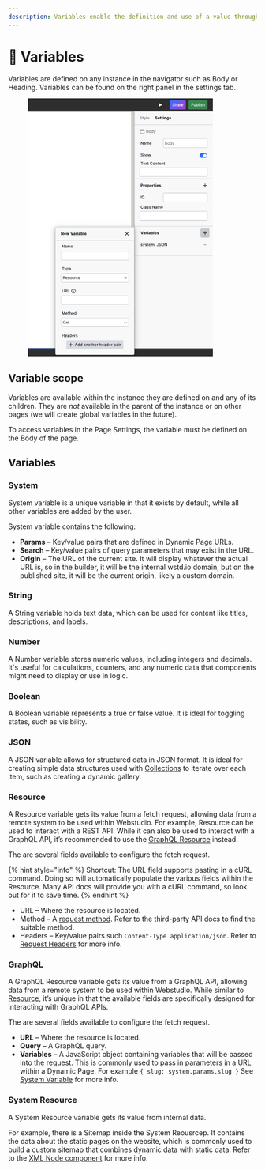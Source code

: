 ```yaml
---
description: Variables enable the definition and use of a value throughout the page.
---
```


# 🔡 Variables

Variables are defined on any instance in the navigator such as Body or Heading. Variables can be found on the right panel in the settings tab.

<figure><img src="../../.gitbook/assets/webstudio-variables.png" alt="Variables in the builder" width="375"><figcaption></figcaption></figure>

## Variable scope

Variables are available within the instance they are defined on and any of its children. They are _not_ available in the parent of the instance or on other pages (we will create global variables in the future).

To access variables in the Page Settings, the variable must be defined on the Body of the page.

## Variables

### System

System variable is a unique variable in that it exists by default, while all other variables are added by the user.

System variable contains the following:

* **Params** – Key/value pairs that are defined in Dynamic Page URLs.
* **Search** – Key/value pairs of query parameters that may exist in the URL.
* **Origin** – The URL of the current site. It will display whatever the actual URL is, so in the builder, it will be the internal wstd.io domain, but on the published site, it will be the current origin, likely a custom domain.

### String

A String variable holds text data, which can be used for content like titles, descriptions, and labels.

### Number

A Number variable stores numeric values, including integers and decimals. It's useful for calculations, counters, and any numeric data that components might need to display or use in logic.

### Boolean

A Boolean variable represents a true or false value. It is ideal for toggling states, such as visibility.

### JSON

A JSON variable allows for structured data in JSON format. It is ideal for creating simple data structures used with [Collections](../core-components/collection.md.md) to iterate over each item, such as creating a dynamic gallery.

### Resource

A Resource variable gets its value from a fetch request, allowing data from a remote system to be used within Webstudio. For example, Resource can be used to interact with a REST API. While it can also be used to interact with a GraphQL API, it’s recommended to use the [GraphQL Resource](variables.md#graphql) instead.

The are several fields available to configure the fetch request.

{% hint style="info" %}
Shortcut: The URL field supports pasting in a cURL command. Doing so will automatically populate the various fields within the Resource. Many API docs will provide you with a cURL command, so look out for it to save time.
{% endhint %}

* URL – Where the resource is located.
* Method – A [request method](https://developer.mozilla.org/en-US/docs/Web/HTTP/Methods). Refer to the third-party API docs to find the suitable method.
* Headers – Key/value pairs such `Content-Type application/json`. Refer to [Request Headers](https://developer.mozilla.org/en-US/docs/Glossary/Request\_header) for more info.

### GraphQL

A GraphQL Resource variable gets its value from a GraphQL API, allowing data from a remote system to be used within Webstudio. While similar to [Resource](variables.md#resource), it’s unique in that the available fields are specifically designed for interacting with GraphQL APIs.

The are several fields available to configure the fetch request.

* **URL** – Where the resource is located.
* **Query** – A GraphQL query.
* **Variables** – A JavaScript object containing variables that will be passed into the request. This is commonly used to pass in parameters in a URL within a Dynamic Page. For example `{ slug: system.params.slug }` See [System Variable](variables.md#system) for more info.

### System Resource

A System Resource variable gets its value from internal data.

For example, there is a Sitemap inside the System Reousrcep. It contains the data about the static pages on the website, which is commonly used to build a custom sitemap that combines dynamic data with static data. Refer to the [XML Node component](../core-components/xml-node.md#including-the-static-sitemap) for more info.
